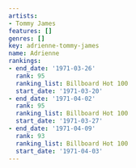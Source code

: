 ```yaml
---
artists:
- Tommy James
features: []
genres: []
key: adrienne-tommy-james
name: Adrienne
rankings:
- end_date: '1971-03-26'
  rank: 95
  ranking_list: Billboard Hot 100
  start_date: '1971-03-20'
- end_date: '1971-04-02'
  rank: 95
  ranking_list: Billboard Hot 100
  start_date: '1971-03-27'
- end_date: '1971-04-09'
  rank: 93
  ranking_list: Billboard Hot 100
  start_date: '1971-04-03'
---
```



